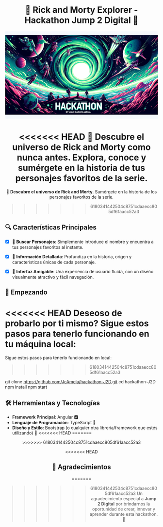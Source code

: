 <div align="center">

# 🌌 Rick and Morty Explorer - Hackathon Jump 2 Digital 🚀

![Banner](./src/assets/banner%20github%20hackathon.png)

<<<<<<< HEAD
🌠 **Descubre el universo de Rick and Morty como nunca antes.** Explora, conoce y sumérgete en la historia de tus personajes favoritos de la serie.
=======
🌠 **Descubre el universo de Rick and Morty.** Sumérgete en la historia de los personajes favoritos de la serie.
>>>>>>> 6180341442504c8751cdaaecc805df61aacc52a3

</div>

## 🔍 Características Principales

- [x] 📜 **Buscar Personajes**: Simplemente introduce el nombre y encuentra a tus personajes favoritos al instante.
- [x] 📘 **Información Detallada**: Profundiza en la historia, origen y características únicas de cada personaje.
- [x] 🎨 **Interfaz Amigable**: Una experiencia de usuario fluida, con un diseño visualmente atractivo y fácil navegación.


## 🚀 Empezando

<<<<<<< HEAD
Deseoso de probarlo por ti mismo? Sigue estos pasos para tenerlo funcionando en tu máquina local:
=======
Sigue estos pasos para tenerlo funcionando en local:
>>>>>>> 6180341442504c8751cdaaecc805df61aacc52a3

git clone https://github.com/JcAmela/hackathon-J2D.git
cd hackathon-J2D
npm install
npm start

## 🛠 Herramientas y Tecnologías

- **Framework Principal**: Angular 🅰️
- **Lenguaje de Programación**: TypeScript 📘
- **Diseño y Estilo**: Bootstrap (o cualquier otra librería/framework que estés utilizando) 🎨
<<<<<<< HEAD
=======

<div align="center">
>>>>>>> 6180341442504c8751cdaaecc805df61aacc52a3

<div align="center">

<<<<<<< HEAD
## 🌟 Agradecimientos

=======
>>>>>>> 6180341442504c8751cdaaecc805df61aacc52a3
Un agradecimiento especial a **Jump 2 Digital** por brindarnos la oportunidad de crear, innovar y aprender durante esta hackathon. 🚀

</div>
